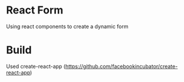 # React Form
Using react components to create a dynamic form

# Build
Used create-react-app (https://github.com/facebookincubator/create-react-app)